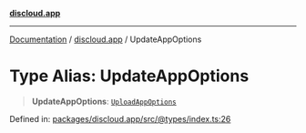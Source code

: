 [**discloud.app**](../README.md)

***

[Documentation](../../packages.md) / [discloud.app](../README.md) / UpdateAppOptions

# Type Alias: UpdateAppOptions

> **UpdateAppOptions**: [`UploadAppOptions`](../interfaces/UploadAppOptions.md)

Defined in: [packages/discloud.app/src/@types/index.ts:26](https://github.com/discloud/discloud.app/blob/bfcb626f6315ac03eb36b36e57f162cd101e1996/packages/discloud.app/src/@types/index.ts#L26)

